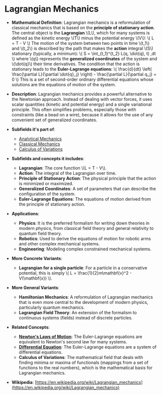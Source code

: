 # Lagrangian Mechanics

- **Mathematical Definition**: Lagrangian mechanics is a reformulation of classical mechanics that is based on the **principle of stationary action**. The central object is the **Lagrangian** \\(L\\), which for many systems is defined as the kinetic energy \\(T\\) minus the potential energy \\(V\\):
  \\( L = T - V \\)
  The motion of the system between two points in time \\(t_1\\) and \\(t_2\\) is described by the path that makes the **action** integral \\(S\\) stationary (typically, a minimum):
  \\( S = \int_{t_1}^{t_2} L(q, \dot{q}, t) \,dt \\)
  where \\(q\\) represents the **generalized coordinates** of the system and \\(\dot{q}\\) their time derivatives. The condition that the action is stationary leads to the **Euler-Lagrange equations**:
  \\( \frac{d}{dt} \left( \frac{\partial L}{\partial \dot{q}_j} \right) - \frac{\partial L}{\partial q_j} = 0 \\)
  This is a set of second-order ordinary differential equations whose solutions are the equations of motion of the system.

- **Description**: Lagrangian mechanics provides a powerful alternative to the Newtonian approach. Instead of dealing with vector forces, it uses scalar quantities (kinetic and potential energy) and a single variational principle. This often simplifies problems, especially those with constraints (like a bead on a wire), because it allows for the use of any convenient set of generalized coordinates.

- **Subfields it's part of**:
    - [Analytical Mechanics](https://en.wikipedia.org/wiki/Analytical_mechanics)
    - [Classical Mechanics](https://en.wikipedia.org/wiki/Classical_mechanics)
    - [Calculus of Variations](https://en.wikipedia.org/wiki/Calculus_of_variations)

- **Subfields and concepts it includes**:
    - **Lagrangian**: The core function \\(L = T - V\\).
    - **Action**: The integral of the Lagrangian over time.
    - **Principle of Stationary Action**: The physical principle that the action is minimized or maximized.
    - **Generalized Coordinates**: A set of parameters that can describe the configuration of the system.
    - **Euler-Lagrange Equations**: The equations of motion derived from the principle of stationary action.

- **Applications**:
    - **Physics**: It is the preferred formalism for writing down theories in modern physics, from classical field theory and general relativity to quantum field theory.
    - **Robotics**: Used to derive the equations of motion for robotic arms and other complex mechanical systems.
    - **Engineering**: Modeling complex constrained mechanical systems.

- **More Concrete Variants**:
    - **Lagrangian for a single particle**: For a particle in a conservative potential, this is simply \\( L = \frac{1}{2}m\mathbf{v}^2 - V(\mathbf{x}) \\).

- **More General Variants**:
    - **Hamiltonian Mechanics**: A reformulation of Lagrangian mechanics that is even more central to the development of modern physics, particularly quantum mechanics.
    - **Lagrangian Field Theory**: An extension of the formalism to continuous systems (fields) instead of discrete particles.

- **Related Concepts**:
    - **[Newton's Laws of Motion](../classical_mechanics/newtons_laws.md)**: The Euler-Lagrange equations are equivalent to Newton's second law for many systems.
    - **[Differential Equation](../../applied_mathematics/differential_equations/differential_equation.md)**: The Euler-Lagrange equations are a system of differential equations.
    - **Calculus of Variations**: The mathematical field that deals with finding minima or maxima of functionals (mappings from a set of functions to the real numbers), which is the mathematical basis for Lagrangian mechanics.

- **Wikipedia**: [https://en.wikipedia.org/wiki/Lagrangian_mechanics](https://en.wikipedia.org/wiki/Lagrangian_mechanics)
